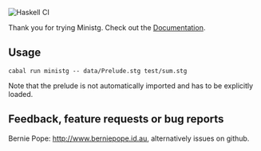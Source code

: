 ![Haskell CI](https://github.com/andreabedini/ministg/workflows/Haskell%20CI/badge.svg)

Thank you for trying Ministg. Check out the [Documentation].

## Usage

```
cabal run ministg -- data/Prelude.stg test/sum.stg
```

Note that the prelude is not automatically imported and has to be
explicitly loaded.


## Feedback, feature requests or bug reports

Bernie Pope: <http://www.berniepope.id.au>, alternatively issues on github.

[Documentation]: http://www.haskell.org/haskellwiki/Ministg
